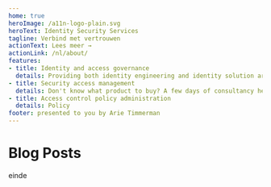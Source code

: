 ```yaml
---
home: true
heroImage: /a11n-logo-plain.svg
heroText: Identity Security Services
tagline: Verbind met vertrouwen
actionText: Lees meer →
actionLink: /nl/about/
features:
- title: Identity and access governance
  details: Providing both identity engineering and identity solution architecture services.
- title: Security access management
  details: Don't know what product to buy? A few days of consultancy helps you out.
- title: Access control policy administration
  details: Policy 
footer: presented to you by Arie Timmerman
---
```


# Blog Posts    

einde